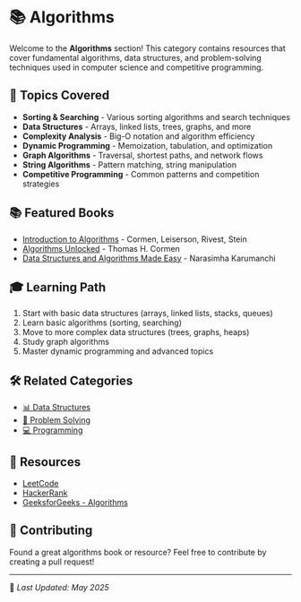 # 📚 Algorithms

Welcome to the **Algorithms** section! This category contains resources that cover fundamental algorithms, data structures, and problem-solving techniques used in computer science and competitive programming.

## 📖 Topics Covered

- **Sorting & Searching** - Various sorting algorithms and search techniques
- **Data Structures** - Arrays, linked lists, trees, graphs, and more
- **Complexity Analysis** - Big-O notation and algorithm efficiency
- **Dynamic Programming** - Memoization, tabulation, and optimization
- **Graph Algorithms** - Traversal, shortest paths, and network flows
- **String Algorithms** - Pattern matching, string manipulation
- **Competitive Programming** - Common patterns and competition strategies

## 📚 Featured Books

- [Introduction to Algorithms](https://github.com/fagun18/Books-Collection/tree/main/Algorithms) - Cormen, Leiserson, Rivest, Stein
- [Algorithms Unlocked](https://github.com/fagun18/Books-Collection/tree/main/Algorithms) - Thomas H. Cormen
- [Data Structures and Algorithms Made Easy](https://github.com/fagun18/Books-Collection/tree/main/Algorithms) - Narasimha Karumanchi

## 🎓 Learning Path

1. Start with basic data structures (arrays, linked lists, stacks, queues)
2. Learn basic algorithms (sorting, searching)
3. Move to more complex data structures (trees, graphs, heaps)
4. Study graph algorithms
5. Master dynamic programming and advanced topics

## 🛠️ Related Categories

- [📊 Data Structures](https://github.com/fagun18/Books-Collection/tree/main/Programming/Data%20Structures)
- [🧩 Problem Solving](https://github.com/fagun18/Books-Collection/tree/main/Problem%20Solving)
- [💻 Programming](https://github.com/fagun18/Books-Collection/tree/main/Programming)

## 🔗 Resources

- [LeetCode](https://leetcode.com/)
- [HackerRank](https://www.hackerrank.com/domains/tutorials/10-days-of-algorithms)
- [GeeksforGeeks - Algorithms](https://www.geeksforgeeks.org/fundamentals-of-algorithms/)

## 🤝 Contributing

Found a great algorithms book or resource? Feel free to contribute by creating a pull request!

---
📅 *Last Updated: May 2025*
